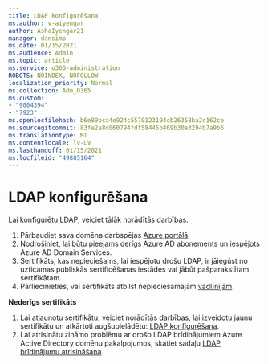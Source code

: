 ```yaml
---
title: LDAP konfigurēšana
ms.author: v-aiyengar
author: AshaIyengar21
manager: dansimp
ms.date: 01/15/2021
ms.audience: Admin
ms.topic: article
ms.service: o365-administration
ROBOTS: NOINDEX, NOFOLLOW
localization_priority: Normal
ms.collection: Adm_O365
ms.custom:
- "9004394"
- "7923"
ms.openlocfilehash: b6e89bca4e924c5570123194cb26358ba2c162ce
ms.sourcegitcommit: 83fe2a8d060794fdf58445b469b30a3294b7a9b6
ms.translationtype: MT
ms.contentlocale: lv-LV
ms.lasthandoff: 01/15/2021
ms.locfileid: "49885164"
---
```

# <a name="configure-ldap"></a>LDAP konfigurēšana

Lai konfigurētu LDAP, veiciet tālāk norādītās darbības.

1. Pārbaudiet sava domēna darbspējas [Azure portālā](https://aka.ms/aadds-health).
1. Nodrošiniet, lai būtu pieejams derīgs Azure AD abonements un iespējots Azure AD Domain Services.
1. Sertifikāts, kas nepieciešams, lai iespējotu drošu LDAP, ir jāiegūst no uzticamas publiskās sertificēšanas iestādes vai jābūt pašparakstītam sertifikātam.
1. Pārliecinieties, vai sertifikāts atbilst nepieciešamajām [vadlīnijām](https://docs.microsoft.com/azure/active-directory-domain-services/active-directory-ds-admin-guide-configure-secure-ldap#requirements-for-the-secure-ldap-certificate).

**Nederīgs sertifikāts**
1. Lai atjaunotu sertifikātu, veiciet norādītās darbības, lai izveidotu jaunu sertifikātu un atkārtoti augšupielādētu: [LDAP konfigurēšana](https://docs.microsoft.com/azure/active-directory-domain-services/tutorial-configure-ldaps?WT.mc_id=Portal-Microsoft_Azure_Support).
1. Lai atrisinātu zināmo problēmu ar drošo LDAP brīdinājumiem Azure Active Directory domēnu pakalpojumos, skatiet sadaļu [LDAP brīdinājumu atrisināšana](https://docs.microsoft.com/azure/active-directory-domain-services/alert-ldaps?WT.mc_id=Portal-Microsoft_Azure_Support).
